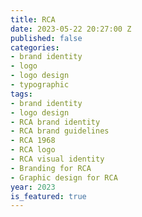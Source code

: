 ```yaml
---
title: RCA
date: 2023-05-22 20:27:00 Z
published: false
categories:
- brand identity
- logo
- logo design
- typographic
tags:
- brand identity
- logo design
- RCA brand identity
- RCA brand guidelines
- RCA 1968
- RCA logo
- RCA visual identity
- Branding for RCA
- Graphic design for RCA
year: 2023
is_featured: true
---
```


